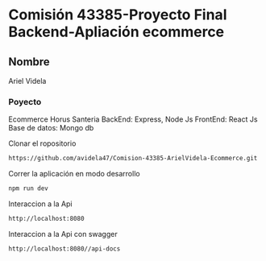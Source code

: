 # Comisión 43385-Proyecto Final Backend-Apliación ecommerce

## Nombre

Ariel Videla

### Poyecto
Ecommerce Horus Santeria
BackEnd: Express, Node Js
FrontEnd: React Js
Base de datos: Mongo db

Clonar el ropositorio
```sh
https://github.com/avidela47/Comision-43385-ArielVidela-Ecommerce.git
```
Correr la aplicación en modo desarrollo
```sh
npm run dev
```
Interaccion a la Api
```sh
http://localhost:8080
```
Interaccion a la Api con swagger
```sh
http://localhost:8080//api-docs
```

